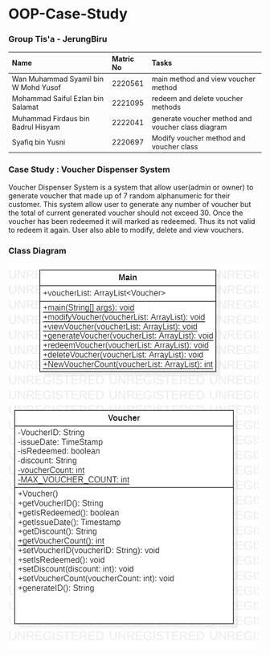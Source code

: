 # OOP-Case-Study

### Group Tis'a - JerungBiru
| Name     | Matric No           | Tasks  |
| :------------- |:-------------| :-----|
| Wan Muhammad Syamil bin W Mohd Yusof| 2220561 | main method and view voucher method |
| Mohammad Saiful Ezlan bin Salamat|2221095| redeem and delete voucher methods |
| Muhammad Firdaus bin Badrul Hisyam | 2222041 |generate voucher method and voucher class diagram|
| Syafiq bin Yusni | 2220697 | Modify voucher method and voucher class |

### Case Study : Voucher Dispenser System
Voucher Dispenser System is a system that allow user(admin or owner) to generate voucher that made up of 7 random alphanumeric for their customer. This system allow user to generate any number of voucher but the total of current generated voucher should not exceed 30. Once the voucher has been redeemed it will marked as redeemed. Thus its not valid to redeem it again. User also able to modify, delete and view vouchers.

### Class Diagram
![Class Diagram](https://github.com/syamilu/OOP-Case-Study/blob/ad6285212a2308ca97cab0f9f8d57f2d9713cd48/Class%20Diagram-%20Voucher.png)
